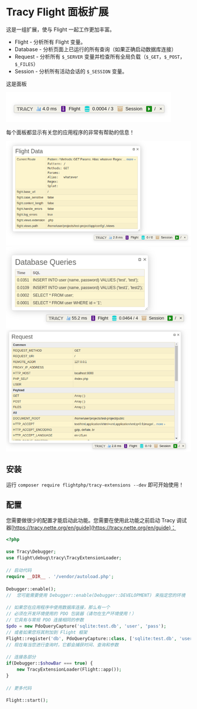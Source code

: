 Tracy Flight 面板扩展
=====

这是一组扩展，使与 Flight 一起工作更加丰富。

- Flight - 分析所有 Flight 变量。
- Database - 分析页面上已运行的所有查询（如果正确启动数据库连接）
- Request - 分析所有 `$_SERVER` 变量并检查所有全局负载（`$_GET`，`$_POST`，`$_FILES`）
- Session - 分析所有活动会话的 `$_SESSION` 变量。

这是面板

![Flight Bar](https://raw.githubusercontent.com/flightphp/tracy-extensions/master/flight-tracy-bar.png)

每个面板都显示有关您的应用程序的非常有帮助的信息！

![Flight Data](https://raw.githubusercontent.com/flightphp/tracy-extensions/master/flight-var-data.png)
![Flight Database](https://raw.githubusercontent.com/flightphp/tracy-extensions/master/flight-db.png)
![Flight Request](https://raw.githubusercontent.com/flightphp/tracy-extensions/master/flight-request.png)

安装
-------
运行 `composer require flightphp/tracy-extensions --dev` 即可开始使用！

配置
-------
您需要做很少的配置才能启动此功能。您需要在使用此功能之前启动 Tracy 调试器[https://tracy.nette.org/en/guide](https://tracy.nette.org/en/guide)：

```php
<?php

use Tracy\Debugger;
use flight\debug\tracy\TracyExtensionLoader;

// 启动代码
require __DIR__ . '/vendor/autoload.php';

Debugger::enable();
//  您可能需要使用 Debugger::enable(Debugger::DEVELOPMENT) 来指定您的环境

// 如果您在应用程序中使用数据库连接，那么有一个
// 必须在开发环境使用的 PDO 包装器（请勿在生产环境使用！）
// 它具有与常规 PDO 连接相同的参数
$pdo = new PdoQueryCapture('sqlite:test.db', 'user', 'pass');
// 或者如果您将其附加到 Flight 框架
Flight::register('db', PdoQueryCapture::class, ['sqlite:test.db', 'user', 'pass']);
// 现在每当您进行查询时，它都会捕获时间、查询和参数

// 连接各部分
if(Debugger::$showBar === true) {
	new TracyExtensionLoader(Flight::app());
}

// 更多代码

Flight::start();
```